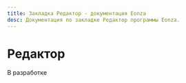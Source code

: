 ```yaml
---
title: Закладка Редактор - документация Eonza
desc: Документация по закладке Редактор программы Eonza.
---
```

# Редактор

В разработке
